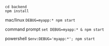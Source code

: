 ```
cd backend
npm install
```

mac/linux
```DEBUG=myapp:* npm start```

command prompt 
```set DEBUG=myapp:* & npm start```

powershell
```$env:DEBUG='myapp:*'; npm start```

